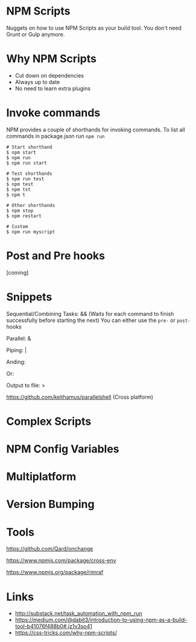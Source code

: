 # NPM Scripts
Nuggets on how to use NPM Scripts as your build tool. You don't need Grunt or Gulp anymore.

# Why NPM Scripts
* Cut down on dependencies
* Always up to date
* No need to learn extra plugins

# Invoke commands
NPM provides a couple of shorthands for invoking commands.
To list all commands in package.json run ```npm run```
```
# Start shorthand
$ npm start
$ npm run
$ npm run start

# Test shorthands
$ npm run test
$ npm test
$ npm tst
$ npm t

# Other shorthands
$ npm stop
$ npm restart

# Custom
$ npm run myscript
```

# Post and Pre hooks
[coming]

# Snippets
Sequential/Combining Tasks: && (Waits for each command to finish successfully before starting the next)
You can either use the ```pre-``` or ```post-``` hooks

Parallel: &

Piping: |

Anding:

Or:

Output to file: >

https://github.com/keithamus/parallelshell (Cross platform)

# Complex Scripts

# NPM Config Variables

# Multiplatform

# Version Bumping

# Tools
https://github.com/Qard/onchange

https://www.npmjs.com/package/cross-env

https://www.npmjs.org/package/rimraf

# Links
* http://substack.net/task_automation_with_npm_run
* https://medium.com/@dabit3/introduction-to-using-npm-as-a-build-tool-b41076f488b0#.jz1v3so41
* https://css-tricks.com/why-npm-scripts/
